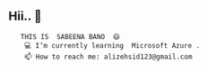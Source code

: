 ## Hii.. 👋
       THIS IS  SABEENA BANO  😄
        💻 I’m currently learning  Microsoft Azure .
        📫 How to reach me: alizehsid123@gmail.com
<!--
**here-sabs/here-sabs** is a ✨ _special_ ✨ repository because its `README.md` (this file) appears on your GitHub profile.

Here are some ideas to get you started:

- 🔭 I’m currently working on ...
- 🌱 I’m currently learning ...
- 👯 I’m looking to collaborate on ...
- 🤔 I’m looking for help with ...
- 💬 Ask me about ...
- 📫 How to reach me: ...
- 😄 Pronouns: ...
- ⚡ Fun fact: ...
-->
